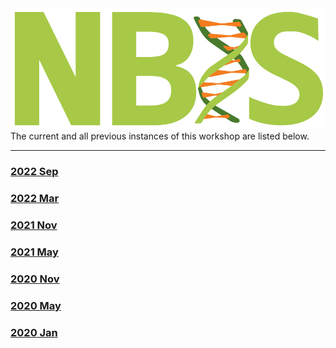 <div class='wrapper-logo'><img class='logo' src='assets/logo.svg'></div>The current and all previous instances of this workshop are listed below.
<hr>
<div class='workshop-list'>
<h3><a href='https://NBISweden.github.io/workshop-ngsintro/2209/'>2022 Sep</a></h3><h3><a href='https://NBISweden.github.io/workshop-ngsintro/2203/'>2022 Mar</a></h3><h3><a href='https://NBISweden.github.io/workshop-ngsintro/2111/'>2021 Nov</a></h3><h3><a href='https://NBISweden.github.io/workshop-ngsintro/2105/'>2021 May</a></h3><h3><a href='https://NBISweden.github.io/workshop-ngsintro/2011/'>2020 Nov</a></h3><h3><a href='https://NBISweden.github.io/workshop-ngsintro/2005/'>2020 May</a></h3><h3><a href='https://NBISweden.github.io/workshop-ngsintro/2001/'>2020 Jan</a></h3></div>

